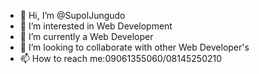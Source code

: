 - 👋 Hi, I’m @SupolJungudo
- 👀 I’m interested in Web Development
- 🌱 I’m currently a Web Developer
- 💞️ I’m looking to collaborate with other Web Developer's
- 📫 How to reach me:09061355060/08145250210

<!---
SupolJungudo/SupolJungudo is a ✨ special ✨ repository because its `README.md` (this file) appears on your GitHub profile.
You can click the Preview link to take a look at your changes.
--->
